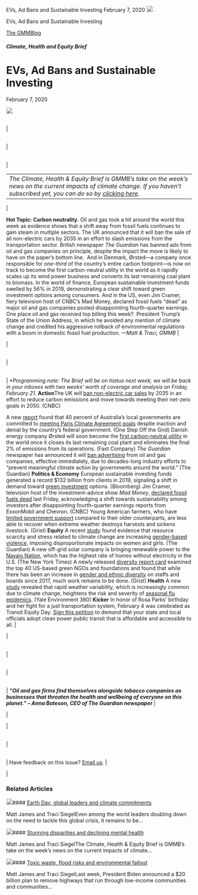 



EVs, Ad Bans and Sustainable Investing
February 7, 2020
![](data:image/gif;base64,R0lGODlhAQABAAAAACH5BAEKAAEALAAAAAABAAEAAAICTAEAOw==)![](https://www.gmmb.com/wp-content/uploads/2020/11/02.07.jpg)



EVs, Ad Bans and Sustainable Investing





 [The GMMBlog](/blog/)



##### Climate, Health and Equity Brief

 EVs, Ad Bans and Sustainable Investing
======================================


February 7, 2020



![](data:image/gif;base64,R0lGODlhAQABAAAAACH5BAEKAAEALAAAAAABAAEAAAICTAEAOw==)![](https://www.gmmb.com/wp-content/uploads/2020/11/02.07-552x262.jpg) 




|  |  |  |  |
| --- | --- | --- | --- |
| 

|  |  |  |
| --- | --- | --- |
| 

|  |  |
| --- | --- |
| 

|  |
| --- |
| *The Climate, Health & Equity Brief is GMMB’s take on the week’s news on the current impacts of climate change. If you haven’t subscribed yet, you can do so by [clicking here](https://mailchimp.us4.list-manage.com/subscribe?u=f2f8c4bdabe1a2a83f914e813&id=4a13a601e2).* |

 |

**Hot Topic: Carbon neutrality.** Oil and gas took a hit around the world this week as evidence shows that a shift away from fossil fuels continues to gain steam in multiple sectors.
The UK announced that it will ban the sale of all non-electric cars by 2035 in an effort to slash emissions from the transportation sector. British newspaper *The Guardian* has banned ads from oil and gas companies on principle, despite the impact the move is likely to have on the paper’s bottom line.  And in Denmark, Ørsted—a company once responsible for *one-third* of the country’s entire carbon footprint—is now on track to become the first carbon-neutral utility in the world as it rapidly scales up its wind power business and converts its last remaining coal plant to biomass.
In the world of finance, European sustainable investment funds swelled by 56% in 2019, demonstrating a clear shift toward green investment options among consumers. And in the US, even Jim Cramer, fiery television host of CNBC’s Mad Money, declared fossil fuels “dead” as major oil and gas companies posted disappointing fourth-quarter earnings.
One place oil and gas received top billing this week?  President Trump’s State of the Union Address, in which he avoided any mention of climate change and credited his aggressive rollback of environmental regulations with a boom in domestic fossil fuel production.
*—Matt & Traci, GMMB* |

 |




|  |  |
| --- | --- |
| 

|  |
| --- |
| 
*\*Programming note: The Brief will be on hiatus next week; we will be back in your inboxes with two weeks’ worth of coverage and analysis on Friday, February 21.*
**Action**The UK will [ban non-electric car sales](https://urldefense.proofpoint.com/v2/url?u=https-3A__mailchimp.us4.list-2Dmanage.com_track_click-3Fu-3Df2f8c4bdabe1a2a83f914e813-26id-3Dbdb6b250a5-26e-3D0999b60087&d=DwMFaQ&c=9wxE0DgWbPxd1HCzjwN8Eaww1--ViDajIU4RXCxgSXE&r=teOBNJBFjd9WbGX18uv-G0-GiB28R_DvSCYWpADP3wU&m=uchTM1Fc4TGE9eRi3tqgOwsXLrgCjr72Q87oHNqQbyQ&s=jfr7CAISTCvsn1sgklJA5BP_wBrkRi_vs-Ozza5S3Nk&e=) by 2035 in an effort to reduce carbon emissions and move towards meeting their net-zero goals in 2050. (CNBC)

A new [report](https://urldefense.proofpoint.com/v2/url?u=https-3A__mailchimp.us4.list-2Dmanage.com_track_click-3Fu-3Df2f8c4bdabe1a2a83f914e813-26id-3Ded084c91c6-26e-3D0999b60087&d=DwMFaQ&c=9wxE0DgWbPxd1HCzjwN8Eaww1--ViDajIU4RXCxgSXE&r=teOBNJBFjd9WbGX18uv-G0-GiB28R_DvSCYWpADP3wU&m=uchTM1Fc4TGE9eRi3tqgOwsXLrgCjr72Q87oHNqQbyQ&s=IRBsC4WUQA2-hpgycwpSJW8vDUl8RE-AxIxnsqsiQ1M&e=) found that 40 percent of Australia’s local governments are committed to [meeting Paris Climate Agreement goals](https://urldefense.proofpoint.com/v2/url?u=https-3A__mailchimp.us4.list-2Dmanage.com_track_click-3Fu-3Df2f8c4bdabe1a2a83f914e813-26id-3Da4a969e98f-26e-3D0999b60087&d=DwMFaQ&c=9wxE0DgWbPxd1HCzjwN8Eaww1--ViDajIU4RXCxgSXE&r=teOBNJBFjd9WbGX18uv-G0-GiB28R_DvSCYWpADP3wU&m=uchTM1Fc4TGE9eRi3tqgOwsXLrgCjr72Q87oHNqQbyQ&s=R141paDP5LB1RaIXI8axdD67ghkQb4mnA_jGYGdHHAo&e=) despite inaction and denial by the country’s federal government. (One Step Off the Grid)
Danish energy company Ørsted will soon become the [first carbon-neutral utility](https://urldefense.proofpoint.com/v2/url?u=https-3A__mailchimp.us4.list-2Dmanage.com_track_click-3Fu-3Df2f8c4bdabe1a2a83f914e813-26id-3D819839e372-26e-3D0999b60087&d=DwMFaQ&c=9wxE0DgWbPxd1HCzjwN8Eaww1--ViDajIU4RXCxgSXE&r=teOBNJBFjd9WbGX18uv-G0-GiB28R_DvSCYWpADP3wU&m=uchTM1Fc4TGE9eRi3tqgOwsXLrgCjr72Q87oHNqQbyQ&s=qg_wpE3aOUn04_ZFoBmQWHzt5YR5Mz53MuePo74l4cM&e=) in the world once it closes its last remaining coal plant and eliminates the final 2% of emissions from its operations. (Fast Company)
*The Guardian* newspaper has announced it will [ban advertising](https://urldefense.proofpoint.com/v2/url?u=https-3A__mailchimp.us4.list-2Dmanage.com_track_click-3Fu-3Df2f8c4bdabe1a2a83f914e813-26id-3D7baf236a48-26e-3D0999b60087&d=DwMFaQ&c=9wxE0DgWbPxd1HCzjwN8Eaww1--ViDajIU4RXCxgSXE&r=teOBNJBFjd9WbGX18uv-G0-GiB28R_DvSCYWpADP3wU&m=uchTM1Fc4TGE9eRi3tqgOwsXLrgCjr72Q87oHNqQbyQ&s=eM3OBodyZwTqiDQqM5wPYJRTrlGUZ8pRE28Rs49e_js&e=) from oil and gas companies, effective immediately, due to decades-long industry efforts to “prevent meaningful climate action by governments around the world.” (The Guardian)
**Politics & Economy**
European sustainable investing funds generated a record $132 billion from clients in 2019, signaling a shift in demand toward [green investment](https://urldefense.proofpoint.com/v2/url?u=https-3A__mailchimp.us4.list-2Dmanage.com_track_click-3Fu-3Df2f8c4bdabe1a2a83f914e813-26id-3D658f6d3e2e-26e-3D0999b60087&d=DwMFaQ&c=9wxE0DgWbPxd1HCzjwN8Eaww1--ViDajIU4RXCxgSXE&r=teOBNJBFjd9WbGX18uv-G0-GiB28R_DvSCYWpADP3wU&m=uchTM1Fc4TGE9eRi3tqgOwsXLrgCjr72Q87oHNqQbyQ&s=8wPyepgGQu0E-edA0bXbhfmksm9DxD9il6mYReb_XJs&e=) options. (Bloomberg)
Jim Cramer, television host of the investment-advice show *Mad Money*, [declared fossil fuels dead](https://urldefense.proofpoint.com/v2/url?u=https-3A__mailchimp.us4.list-2Dmanage.com_track_click-3Fu-3Df2f8c4bdabe1a2a83f914e813-26id-3D278e6121df-26e-3D0999b60087&d=DwMFaQ&c=9wxE0DgWbPxd1HCzjwN8Eaww1--ViDajIU4RXCxgSXE&r=teOBNJBFjd9WbGX18uv-G0-GiB28R_DvSCYWpADP3wU&m=uchTM1Fc4TGE9eRi3tqgOwsXLrgCjr72Q87oHNqQbyQ&s=VbPO6pk5MsPZVdHaD41CKPXAHYxCmORNYrbdiYl26vc&e=) last Friday, acknowledging a shift towards sustainability among investors after disappointing fourth-quarter earnings reports from ExxonMobil and Chevron. (CNBC)
Young American farmers, who have [limited government support](https://urldefense.proofpoint.com/v2/url?u=https-3A__mailchimp.us4.list-2Dmanage.com_track_click-3Fu-3Df2f8c4bdabe1a2a83f914e813-26id-3D16f18ef9ea-26e-3D0999b60087&d=DwMFaQ&c=9wxE0DgWbPxd1HCzjwN8Eaww1--ViDajIU4RXCxgSXE&r=teOBNJBFjd9WbGX18uv-G0-GiB28R_DvSCYWpADP3wU&m=uchTM1Fc4TGE9eRi3tqgOwsXLrgCjr72Q87oHNqQbyQ&s=sokvhCIouv2gY-7vF9kY4yqndnnemVGdN4-HFGyLvMU&e=) compared to their older counterparts, are less able to recover when extreme weather destroys harvests and sickens livestock. (Grist)
**Equity**
A recent [study](https://urldefense.proofpoint.com/v2/url?u=https-3A__mailchimp.us4.list-2Dmanage.com_track_click-3Fu-3Df2f8c4bdabe1a2a83f914e813-26id-3D1da96dcb90-26e-3D0999b60087&d=DwMFaQ&c=9wxE0DgWbPxd1HCzjwN8Eaww1--ViDajIU4RXCxgSXE&r=teOBNJBFjd9WbGX18uv-G0-GiB28R_DvSCYWpADP3wU&m=uchTM1Fc4TGE9eRi3tqgOwsXLrgCjr72Q87oHNqQbyQ&s=gAXdaVImSfnxS-GIzUjbim7NtyrdGJNXdA2ZzxaiWwo&e=) found evidence that resource scarcity and stress related to climate change are increasing [gender-based violence](https://urldefense.proofpoint.com/v2/url?u=https-3A__mailchimp.us4.list-2Dmanage.com_track_click-3Fu-3Df2f8c4bdabe1a2a83f914e813-26id-3D613640b63e-26e-3D0999b60087&d=DwMFaQ&c=9wxE0DgWbPxd1HCzjwN8Eaww1--ViDajIU4RXCxgSXE&r=teOBNJBFjd9WbGX18uv-G0-GiB28R_DvSCYWpADP3wU&m=uchTM1Fc4TGE9eRi3tqgOwsXLrgCjr72Q87oHNqQbyQ&s=KSLlN_wR3AerzyPnZlM53YrH9_DzpwdrI-GCRAbSE_o&e=), imposing disproportionate impacts on women and girls. (The Guardian)
A new off-grid solar company is bringing renewable power to the [Navajo Nation](https://urldefense.proofpoint.com/v2/url?u=https-3A__mailchimp.us4.list-2Dmanage.com_track_click-3Fu-3Df2f8c4bdabe1a2a83f914e813-26id-3Dcba4203488-26e-3D0999b60087&d=DwMFaQ&c=9wxE0DgWbPxd1HCzjwN8Eaww1--ViDajIU4RXCxgSXE&r=teOBNJBFjd9WbGX18uv-G0-GiB28R_DvSCYWpADP3wU&m=uchTM1Fc4TGE9eRi3tqgOwsXLrgCjr72Q87oHNqQbyQ&s=WKrRBwzqZlXCvf5uJzBBOVjBhBtERvP1eXXWU5r9les&e=), which has the highest rate of homes without electricity in the U.S. (The New York Times)
A newly released [diversity report card](https://urldefense.proofpoint.com/v2/url?u=https-3A__mailchimp.us4.list-2Dmanage.com_track_click-3Fu-3Df2f8c4bdabe1a2a83f914e813-26id-3D85931569a3-26e-3D0999b60087&d=DwMFaQ&c=9wxE0DgWbPxd1HCzjwN8Eaww1--ViDajIU4RXCxgSXE&r=teOBNJBFjd9WbGX18uv-G0-GiB28R_DvSCYWpADP3wU&m=uchTM1Fc4TGE9eRi3tqgOwsXLrgCjr72Q87oHNqQbyQ&s=EejEu7VtEQZ-nMk6zHkTKzjnso2nD_79MKMEPnlnOQw&e=) examined the top 40 US-based green NGOs and foundations and found that while there has been an increase in [gender and ethnic diversity](https://urldefense.proofpoint.com/v2/url?u=https-3A__mailchimp.us4.list-2Dmanage.com_track_click-3Fu-3Df2f8c4bdabe1a2a83f914e813-26id-3Dad1ea57bf3-26e-3D0999b60087&d=DwMFaQ&c=9wxE0DgWbPxd1HCzjwN8Eaww1--ViDajIU4RXCxgSXE&r=teOBNJBFjd9WbGX18uv-G0-GiB28R_DvSCYWpADP3wU&m=uchTM1Fc4TGE9eRi3tqgOwsXLrgCjr72Q87oHNqQbyQ&s=O9mCRxOClzK762okhH-RBjEn-p_5eCO-4FkzFcbp_g4&e=) on staffs and boards since 2017, much work remains to be done. (Grist)
**Health**
A new [study](https://urldefense.proofpoint.com/v2/url?u=https-3A__mailchimp.us4.list-2Dmanage.com_track_click-3Fu-3Df2f8c4bdabe1a2a83f914e813-26id-3D661a5389ff-26e-3D0999b60087&d=DwMFaQ&c=9wxE0DgWbPxd1HCzjwN8Eaww1--ViDajIU4RXCxgSXE&r=teOBNJBFjd9WbGX18uv-G0-GiB28R_DvSCYWpADP3wU&m=uchTM1Fc4TGE9eRi3tqgOwsXLrgCjr72Q87oHNqQbyQ&s=mcq2jjHVwyRuR8Hn1CbYHtIYKpi9e6CicSUtz0cTZrk&e=) revealed that rapid weather variability, which is increasingly common due to climate change, heightens the risk and severity of [seasonal flu epidemics](https://urldefense.proofpoint.com/v2/url?u=https-3A__mailchimp.us4.list-2Dmanage.com_track_click-3Fu-3Df2f8c4bdabe1a2a83f914e813-26id-3De223dc5737-26e-3D0999b60087&d=DwMFaQ&c=9wxE0DgWbPxd1HCzjwN8Eaww1--ViDajIU4RXCxgSXE&r=teOBNJBFjd9WbGX18uv-G0-GiB28R_DvSCYWpADP3wU&m=uchTM1Fc4TGE9eRi3tqgOwsXLrgCjr72Q87oHNqQbyQ&s=VXWkYKt5F-HQOVO2gKw5lQblzSMzfhiWl4xT_Nkxcdo&e=). (Yale Environment 360)
**Kicker**
In honor of Rosa Parks’ birthday and her fight for a just transportation system, February 4 was celebrated as Transit Equity Day. [Sign this petition](https://urldefense.proofpoint.com/v2/url?u=https-3A__mailchimp.us4.list-2Dmanage.com_track_click-3Fu-3Df2f8c4bdabe1a2a83f914e813-26id-3D118b8effcd-26e-3D0999b60087&d=DwMFaQ&c=9wxE0DgWbPxd1HCzjwN8Eaww1--ViDajIU4RXCxgSXE&r=teOBNJBFjd9WbGX18uv-G0-GiB28R_DvSCYWpADP3wU&m=uchTM1Fc4TGE9eRi3tqgOwsXLrgCjr72Q87oHNqQbyQ&s=62NnMDkhxUmcQtpDGuSC2f4MYdtv2-qW19b4Zh-z40w&e=) to demand that your state and local officials adopt clean power public transit that is affordable and accessible to all. |

 |




|  |  |  |
| --- | --- | --- |
| 

|  |  |
| --- | --- |
| 

|  |
| --- |
| 
***“Oil and gas firms find themselves alongside tobacco companies as businesses that threaten the health and wellbeing of everyone on this planet.”
– Anna Bateson, CEO of The Guardian newspaper*** |

 |

 |




|  |  |
| --- | --- |
| 

|  |
| --- |
| 
Have feedback on this issue? [Email us](mailto:traci.siegel@gmmb.com). |

 |









### Related Articles

![](data:image/gif;base64,R0lGODlhAQABAAAAACH5BAEKAAEALAAAAAABAAEAAAICTAEAOw==)![](https://www.gmmb.com/wp-content/uploads/2021/04/b5197d82-9fb4-4c84-a8d9-e468348c4c67-380x200.jpg)#### [Earth Day, global leaders and climate commitments](https://www.gmmb.com/news/earth-day-global-leaders-and-climate-commitments/)

Matt James and Traci SiegelEven among the world leaders doubling down on the need to tackle this global crisis, it remains to be…

![](data:image/gif;base64,R0lGODlhAQABAAAAACH5BAEKAAEALAAAAAABAAEAAAICTAEAOw==)![](https://www.gmmb.com/wp-content/uploads/2021/04/4.16header-380x200.png)#### [Stunning disparities and declining mental health](https://www.gmmb.com/news/stunning-disparities-and-declining-mental-health/)

Matt James and Traci SiegelThe Climate, Health & Equity Brief is GMMB’s take on the week’s news on the current impacts of climate…

![](data:image/gif;base64,R0lGODlhAQABAAAAACH5BAEKAAEALAAAAAABAAEAAAICTAEAOw==)![](https://www.gmmb.com/wp-content/uploads/2021/04/Picture1-380x200.jpg)#### [Toxic waste, flood risks and environmental fallout](https://www.gmmb.com/news/toxic-waste-flood-risks-and-environmental-fallout/)

Matt James and Traci SiegelLast week, President Biden announced a $20 billion plan to remove highways that run through low-income communities and communities…





